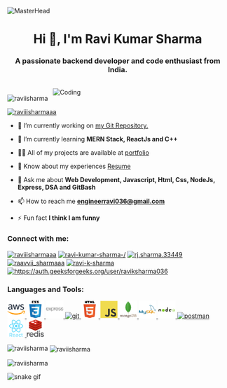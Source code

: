 ![MasterHead](https://i1.wp.com/mir-s3-cdn-cf.behance.net/project_modules/1400/9bc27292880429.5e569ff84e4d0.gif)

<h1 align="center">Hi 👋, I'm Ravi Kumar Sharma</h1>
<h3 align="center">A passionate backend developer and code enthusiast from India.</h3><br/>
<img align="right" alt="Coding" width="400" src="https://media.giphy.com/media/3FjEPbKqEPhPpmC8uY/giphy.gif">


<p align="left"> <img src="https://komarev.com/ghpvc/?username=raviisharma&label=Profile%20views&color=0e75b6&style=flat" alt="raviisharma" /> </p>

<p align="left"> <a href="https://twitter.com/raviiisharmaaa" target="blank"><img src="https://img.shields.io/twitter/follow/raviiisharmaaa?logo=twitter&style=for-the-badge" alt="raviiisharmaaa" /></a> </p>

- 🔭 I’m currently working on [my Git Repository.](https://github.com/RaviiSharma?tab=repositories)

- 🌱 I’m currently learning **MERN Stack, ReactJs and C++**

- 👨‍💻 All of my projects are available at [portfolio](https://ravikumarsharma-portfolio.netlify.app/)

- 📄 Know about my experiences [Resume](https://drive.google.com/file/d/1Y8MJGx7HaelcFYphKFPZADzNhYeKxw8s/view)

- 💬 Ask me about **Web Development, Javascript, Html, Css, NodeJs, Express, DSA and GitBash**

- 📫 How to reach me **engineerravi036@gmail.com**

- ⚡ Fun fact **I think I am funny**

<h3 align="left">Connect with me:</h3>
<p align="left">
<a href="https://twitter.com/raviiisharmaaa" target="blank"><img align="center" src="https://raw.githubusercontent.com/rahuldkjain/github-profile-readme-generator/master/src/images/icons/Social/twitter.svg" alt="raviiisharmaaa" height="30" width="40" /></a>
<a href="https://linkedin.com/in/ravi-kumar-sharma-/" target="blank"><img align="center" src="https://raw.githubusercontent.com/rahuldkjain/github-profile-readme-generator/master/src/images/icons/Social/linked-in-alt.svg" alt="ravi-kumar-sharma-/" height="30" width="40" /></a>
<a href="https://fb.com/rj.sharma.33449" target="blank"><img align="center" src="https://raw.githubusercontent.com/rahuldkjain/github-profile-readme-generator/master/src/images/icons/Social/facebook.svg" alt="rj.sharma.33449" height="30" width="40" /></a>
<a href="https://instagram.com/raavvii_sharmaaa" target="blank"><img align="center" src="https://raw.githubusercontent.com/rahuldkjain/github-profile-readme-generator/master/src/images/icons/Social/instagram.svg" alt="raavvii_sharmaaa" height="30" width="40" /></a>
<a href="https://www.leetcode.com/ravi-k-sharma" target="blank"><img align="center" src="https://raw.githubusercontent.com/rahuldkjain/github-profile-readme-generator/master/src/images/icons/Social/leet-code.svg" alt="ravi-k-sharma" height="30" width="40" /></a>
<a href="https://auth.geeksforgeeks.org/user/https://auth.geeksforgeeks.org/user/raviksharma036" target="blank"><img align="center" src="https://raw.githubusercontent.com/rahuldkjain/github-profile-readme-generator/master/src/images/icons/Social/geeks-for-geeks.svg" alt="https://auth.geeksforgeeks.org/user/raviksharma036" height="30" width="40" /></a>
</p>

<h3 align="left">Languages and Tools:</h3>
<p align="left"> <a href="https://aws.amazon.com" target="_blank" rel="noreferrer"> <img src="https://raw.githubusercontent.com/devicons/devicon/master/icons/amazonwebservices/amazonwebservices-original-wordmark.svg" alt="aws" width="40" height="40"/> </a> <a href="https://www.w3schools.com/css/" target="_blank" rel="noreferrer"> <img src="https://raw.githubusercontent.com/devicons/devicon/master/icons/css3/css3-original-wordmark.svg" alt="css3" width="40" height="40"/> </a> <a href="https://expressjs.com" target="_blank" rel="noreferrer"> <img src="https://raw.githubusercontent.com/devicons/devicon/master/icons/express/express-original-wordmark.svg" alt="express" width="40" height="40"/> </a> <a href="https://git-scm.com/" target="_blank" rel="noreferrer"> <img src="https://www.vectorlogo.zone/logos/git-scm/git-scm-icon.svg" alt="git" width="40" height="40"/> </a> <a href="https://www.w3.org/html/" target="_blank" rel="noreferrer"> <img src="https://raw.githubusercontent.com/devicons/devicon/master/icons/html5/html5-original-wordmark.svg" alt="html5" width="40" height="40"/> </a> <a href="https://developer.mozilla.org/en-US/docs/Web/JavaScript" target="_blank" rel="noreferrer"> <img src="https://raw.githubusercontent.com/devicons/devicon/master/icons/javascript/javascript-original.svg" alt="javascript" width="40" height="40"/> </a> <a href="https://www.mongodb.com/" target="_blank" rel="noreferrer"> <img src="https://raw.githubusercontent.com/devicons/devicon/master/icons/mongodb/mongodb-original-wordmark.svg" alt="mongodb" width="40" height="40"/> </a> <a href="https://www.mysql.com/" target="_blank" rel="noreferrer"> <img src="https://raw.githubusercontent.com/devicons/devicon/master/icons/mysql/mysql-original-wordmark.svg" alt="mysql" width="40" height="40"/> </a> <a href="https://nodejs.org" target="_blank" rel="noreferrer"> <img src="https://raw.githubusercontent.com/devicons/devicon/master/icons/nodejs/nodejs-original-wordmark.svg" alt="nodejs" width="40" height="40"/> </a> <a href="https://postman.com" target="_blank" rel="noreferrer"> <img src="https://www.vectorlogo.zone/logos/getpostman/getpostman-icon.svg" alt="postman" width="40" height="40"/> </a> <a href="https://reactjs.org/" target="_blank" rel="noreferrer"> <img src="https://raw.githubusercontent.com/devicons/devicon/master/icons/react/react-original-wordmark.svg" alt="react" width="40" height="40"/> </a> <a href="https://redis.io" target="_blank" rel="noreferrer"> <img src="https://raw.githubusercontent.com/devicons/devicon/master/icons/redis/redis-original-wordmark.svg" alt="redis" width="40" height="40"/> </a> </p>

<p><img align="left" src="https://github-readme-stats.vercel.app/api/top-langs?username=raviisharma&show_icons=true&locale=en&layout=compact" alt="raviisharma" /></p>

<p>&nbsp;<img align="center" src="https://github-readme-stats.vercel.app/api?username=raviisharma&show_icons=true&locale=en" alt="raviisharma" /></p>

<p><img align="center" src="https://github-readme-streak-stats.herokuapp.com/?user=raviisharma&" alt="raviisharma" /></p>

![snake gif](https://github.com/RaviiSharma/RaviiSharma/blob/output/github-contribution-grid-snake.gif)

